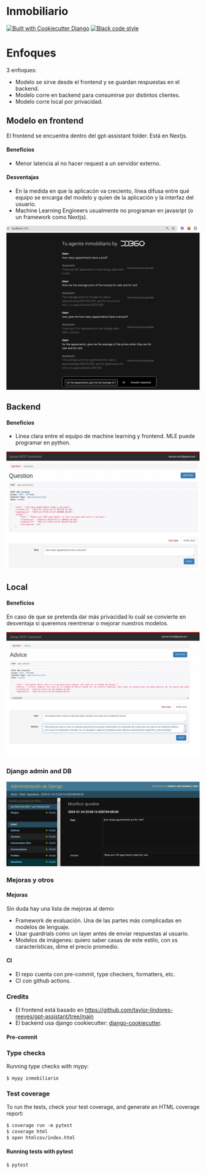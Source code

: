 # Inmobiliario

[![Built with Cookiecutter Django](https://img.shields.io/badge/built%20with-Cookiecutter%20Django-ff69b4.svg?logo=cookiecutter)](https://github.com/cookiecutter/cookiecutter-django/)
[![Black code style](https://img.shields.io/badge/code%20style-black-000000.svg)](https://github.com/ambv/black)

# Enfoques

3 enfoques:

- Modelo se sirve desde el frontend y se guardan respuestas en el backend.
- Modelo corre en backend para consumirse por distintos clientes.
- Modelo corre local por privacidad.

## Modelo en frontend

El frontend se encuentra dentro del gpt-assistant folder. Está en Nextjs.

#### Beneficios

- Menor latencia al no hacer request a un servidor externo.

#### Desventajas

- En la medida en que la aplicacón va creciento, línea difusa entre qué equipo se encarga del modelo y quien de la aplicación y la interfaz del usuario.
- Machine Learning Engineers usualmente no programan en javasript (o un framework como Nextjs).

![Frontend](./images/frontend.png 'opt title')

## Backend

#### Beneficios

- Línea clara entre el equipo de machine learning y frontend. MLE puede programar en python.

![backend](./images/backend.png 'opt title')

## Local

#### Beneficios

En caso de que se pretenda dar más privacidad lo cuál se convierte en desventaja si queremos reentrenar o mejorar nuestros modelos.

![pic alt](./images/local.png 'opt title')

### Django admin and DB

![pic alt](./images/admin.png 'opt title')

### Mejoras y otros

#### Mejoras

Sin duda hay una lista de mejoras al demo:

- Framework de evaluación. Una de las partes más complicadas en modelos de lenguaje.
- Usar guardrials como un layer antes de enviar respuestas al usuario.
- Modelos de imágenes: quiero saber casas de este estilo, con xs características, dime el precio promedio.

#### CI

- El repo cuenta con pre-commit, type checkers, formatters, etc.
- CI con github actions.

### Credits

- El frontend está basado en https://github.com/taylor-lindores-reeves/gpt-assistant/tree/main
- El backend usa django cookiecutter: [django-cookiecutter](https://cookiecutter-django.readthedocs.io/en/latest/developing-locally-docker.html).

#### Pre-commit

### Type checks

Running type checks with mypy:

    $ mypy inmobiliario

### Test coverage

To run the tests, check your test coverage, and generate an HTML coverage report:

    $ coverage run -m pytest
    $ coverage html
    $ open htmlcov/index.html

#### Running tests with pytest

    $ pytest
